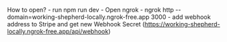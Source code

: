 How to open?
    - run npm run dev
    - Open ngrok
    - ngrok http --domain=working-shepherd-locally.ngrok-free.app 3000
    - add webhook address to Stripe and get new Webhook Secret (https://working-shepherd-locally.ngrok-free.app/api/webhook)